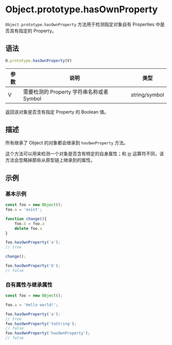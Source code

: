# Object.prototype.hasOwnProperty

`Object.prototype.hasOwnProperty` 方法用于检测指定对象自有 Properties 中是否具有指定的 Property。

## 语法

```js
O.prototype.hasOwnProperty(V)
```

| 参数 | 说明                                      | 类型          |
| ---- | ----------------------------------------- | ------------- |
| V    | 需要检测的 Property 字符串名称或者 Symbol | string/symbol |

返回该对象是否含有指定 Property 的 Boolean 值。

## 描述

所有继承了 Object 的对象都会继承到 `hasOwnProperty` 方法。

这个方法可以用来检测一个对象是否含有特定的自身属性；和 [in](../../../../basic-concept/expressions/unary-operators/in.md) 运算符不同，该方法会忽略掉那些从原型链上继承到的属性。

## 示例

### 基本示例

```js
const foo = new Object();
foo.a = 'exist';

function change(){
    foo.b = foo.a
    delete foo.a
}

foo.hasOwnProperty('a');
// true

change();

foo.hasOwnProperty('b');
// false
```

### 自有属性与继承属性

```js
const foo = new Object();

foo.a = 'Hello world!';

foo.hasOwnProperty('a');
// true
foo.hasOwnProperty('toString');
// false
foo.hasOwnProperty('hasOwnProperty');
// false
```

